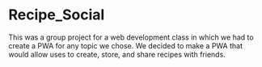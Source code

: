 # Recipe_Social
This was a group project for a web development class in which we had to create a PWA for any topic we chose. We decided to make a PWA that would allow uses to create, store, and share recipes with friends.
